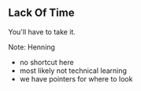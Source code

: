 ##  Lack Of Time

You'll have to take it.

Note:
Henning

- no shortcut here
- most likely not technical learning
- we have pointers for where to look

